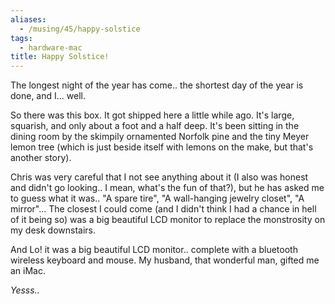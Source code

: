 ```yaml
---
aliases:
  - /musing/45/happy-solstice
tags:
  - hardware-mac
title: Happy Solstice!
---
```

<p>The longest night of the year has come.. the shortest day of the year is done, and I... well.</p>

<p>So there was this box. It got shipped here a little while ago. It's large, squarish, and only about a foot and a half deep. It's been sitting in the dining room by the skimpily ornamented Norfolk pine and the tiny Meyer lemon tree (which is just beside itself with lemons on the make, but that's another story).</p>

<p>Chris was very careful that I not see anything about it (I also was honest and didn't go looking.. I mean, what's the fun of that?), but he has asked me to guess what it was.. "A spare tire", "A wall-hanging jewelry closet", "A mirror"... The closest I could come (and I didn't think I had a chance in hell of it being so) was a big beautiful LCD monitor to replace the monstrosity on my desk downstairs.</p>

<p>And Lo! it was a big beautiful LCD monitor.. complete with a bluetooth wireless keyboard and mouse. My husband, that wonderful man, gifted me an iMac.</p>

<p><i>Yesss..</i></p>
